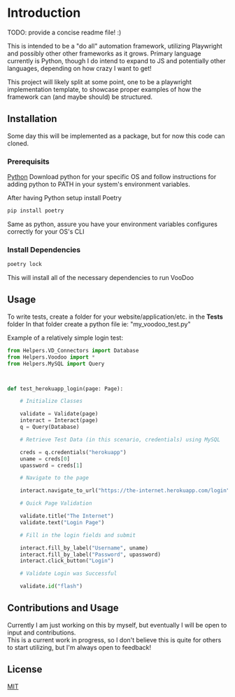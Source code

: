 # Introduction

TODO: provide a concise readme file!  :) 

This is intended to be a "do all" automation framework, utilizing Playwright and possibly other other frameworks as it grows.
Primary language currently is Python, though I do intend to expand to JS and potentially other languages, depending on how crazy I want to get!

This project will likely split at some point, one to be a playwright implementation template, 
to showcase proper examples of how the framework can (and maybe should) be structured.



## Installation
Some day this will be implemented as a package, but for now this code can cloned. 

### Prerequisits
[Python](https://www.python.org/downloads/)
Download python for your specific OS and follow instructions for adding python to PATH in your system's environment variables.

After having Python setup install Poetry

```bash
pip install poetry
```
Same as python, assure you have your environment variables configures correctly for your OS's CLI

### Install Dependencies
```bash
poetry lock
```
This will install all of the necessary dependencies to run VooDoo

## Usage

To write tests, create a folder for your website/application/etc. in the __Tests__ folder
In that folder create a python file ie: "my_voodoo_test.py"

Example of a relatively simple login test:
```python
from Helpers.VD_Connectors import Database
from Helpers.Voodoo import *
from Helpers.MySQL import Query



def test_herokuapp_login(page: Page):

    # Initialize Classes

    validate = Validate(page)
    interact = Interact(page)
    q = Query(Database)

    # Retrieve Test Data (in this scenario, credentials) using MySQL

    creds = q.credentials("herokuapp")
    uname = creds[0]
    upassword = creds[1]

    # Navigate to the page

    interact.navigate_to_url("https://the-internet.herokuapp.com/login")

    # Quick Page Validation

    validate.title("The Internet")
    validate.text("Login Page")

    # Fill in the login fields and submit

    interact.fill_by_label("Username", uname)
    interact.fill_by_label("Password", upassword)
    interact.click_button("Login")

    # Validate Login was Successful

    validate.id("flash")
```

## Contributions and Usage

Currently I am just working on this by myself, but eventually I will be open to input and contributions.  
This is a current work in progress, so I don't believe this is quite for others to start utilizing, but I'm always open to feedback!

## License

[MIT](https://choosealicense.com/licenses/mit/)
